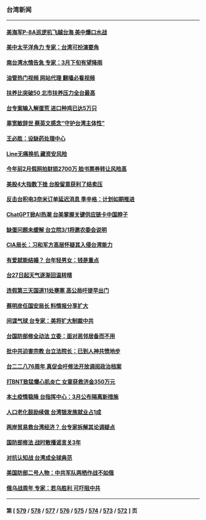 ### 台湾新闻
---
#### [美海军P-8A巡逻机飞越台海 美中爆口水战](../../pages/ncid1349361/n13939498.md?02280445) 
#### [美中太平洋角力 专家：台湾可扮演要角](../../pages/ncid1349361/n13939451.md?02280445) 
#### [南台湾水情告急 专家：3月下旬有望降雨](../../pages/ncid1349361/n13939477.md?02280445) 
#### [油管热门视频 网站代理 翻墙必看视频](http://138.2.39.72:81/youtube.html?epic-marker?02280445)
#### [扶养比突破50 北市扶养压力全台最高](../../pages/ncid1349361/n13939468.md?02280445) 
#### [台专案输入解蛋荒 进口种鸡已达5万只](../../pages/ncid1349361/n13939482.md?02280445) 
#### [辜宽敏辞世 蔡英文感念“守护台湾主体性”](../../pages/ncid1349361/n13939456.md?02280445) 
#### [王必胜：设缺药处理中心](../../pages/ncid1349361/n13939470.md?02280445) 
#### [Line无痛换机 藏资安风险](../../pages/ncid1349361/n13939461.md?02280445) 
#### [今年前2月假网拍财损2700万 脸书票券转让风险高](../../pages/ncid1349361/n13939458.md?02280445) 
#### [美股4大指数下挫 台股留意获利了结卖压](../../pages/ncid1349361/n13939409.md?02280445) 
#### [反击台积电3奈米订单延迟消息 季辛格：计划如期推进](../../pages/ncid1349361/n13939412.md?02280445) 
#### [ChatGPT掀AI热潮 台美掌握关键供应链卡中国脖子](../../pages/ncid1349361/n13939414.md?02280445) 
#### [缺蛋问题未缓解 台立院3/1将邀农委会说明](../../pages/ncid1349361/n13938745.md?02280445) 
#### [CIA局长：习和军方高层怀疑其入侵台湾能力](../../pages/ncid1349361/n13938935.md?02280445) 
#### [有爱就能结婚？ 台年轻男女：钱是重点](../../pages/ncid1349361/n13938706.md?02280445) 
#### [台27日起天气逐渐回温转晴](../../pages/ncid1349361/n13938744.md?02280445) 
#### [连假第三天国道11处壅塞 高公局吁提早出门](../../pages/ncid1349361/n13938742.md?02280445) 
#### [蔡明彦任国安局长 料情报分享扩大](../../pages/ncid1349361/n13938729.md?02280445) 
#### [间谍气球 台专家：美将扩大制裁中共](../../pages/ncid1349361/n13938727.md?02280445) 
#### [台国防部修全动法 立委：面对恶邻居备而不用](../../pages/ncid1349361/n13938731.md?02280445) 
#### [批中共迫害宗教 台立法院长：已到人神共愤地步](../../pages/ncid1349361/n13938732.md?02280445) 
#### [台二二八76周年 真促会吁修法开放调阅政治档案](../../pages/ncid1349361/n13938733.md?02280445) 
#### [打BNT致猛爆心肌炎亡 女童获救济金350万元](../../pages/ncid1349361/n13938696.md?02280445) 
#### [本土疫情稳降 台指挥中心：3月公布隔离新措施](../../pages/ncid1349361/n13938709.md?02280445) 
#### [人口老化鼓励续做 台湾银发族就业占1成](../../pages/ncid1349361/n13938669.md?02280445) 
#### [两岸贸易救台湾经济？ 台专家拆解其论调疑点](../../pages/ncid1349361/n13938671.md?02280445) 
#### [国防部修法 战时散播谣言关3年](../../pages/ncid1349361/n13938646.md?02280445) 
#### [对抗认知战 台湾成全球典范](../../pages/ncid1349361/n13938655.md?02280445) 
#### [美国防部二号人物：中共军队两栖作战不如俄](../../pages/ncid1349361/n13938262.md?02280445) 
#### [俄乌战周年 专家：若乌胜利 可吓阻中共](../../pages/ncid1349361/n13938152.md?02280445) 

---
#### 第 [ [579](./579.md?02280445) / [578](./578.md?02280445) / [577](./577.md?02280445) / [576](./576.md?02280445) / [575](./575.md?02280445) / [574](./574.md?02280445) / [573](./573.md?02280445) / [572](./572.md?02280445) ] 页
